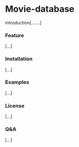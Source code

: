 # Movie-database

introduction[.......]

### Feature

[...]

### Installation

[...]

### Examples

[...]

### License

[...]

### Q&A

[...]


